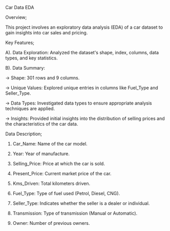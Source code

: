 Car Data EDA

Overview;

This project involves an exploratory data analysis (EDA) of a car dataset to gain insights into car sales and pricing.

Key Features;

A). Data Exploration: Analyzed the dataset's shape, index, columns, data types, and key statistics.

B). Data Summary:

-> Shape: 301 rows and 9 columns.

-> Unique Values: Explored unique entries in columns like Fuel_Type and Seller_Type.

-> Data Types: Investigated data types to ensure appropriate analysis techniques are applied.

-> Insights: Provided initial insights into the distribution of selling prices and the characteristics of the car data.

Data Description;

1. Car_Name: Name of the car model.

2. Year: Year of manufacture.

3. Selling_Price: Price at which the car is sold.

4. Present_Price: Current market price of the car.

5. Kms_Driven: Total kilometers driven.

6. Fuel_Type: Type of fuel used (Petrol, Diesel, CNG).

7. Seller_Type: Indicates whether the seller is a dealer or individual.

8. Transmission: Type of transmission (Manual or Automatic).

9. Owner: Number of previous owners.
